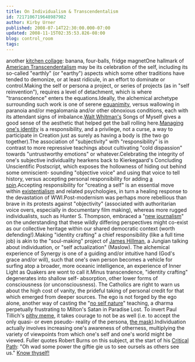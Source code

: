 ```yaml
---
title: On Individualism & Transcendentalism
id: 7217106719648987982
author: Kirby Urner
published: 2008-07-14T22:30:00.000-07:00
updated: 2008-11-15T02:35:53.826-08:00
blog: control_room
tags: 
---
```


[](https://blogger.googleusercontent.com/img/b/R29vZ2xl/AVvXsEjrwyMaCHixEpmHSQtyNUXy-mNHOCYYXWIqjo-N7DQSEj2FkF59VKIe-NV1yb9oWzJ5kwlnm_y5oQc0wQMRaFUcAfWiTcE2mUTBxJ25MgSVA7BiLi_CQlAWUZPBnYt4sp-7U0lK/s1600-h/still_life_july.png)another [kitchen collage](http://worldgame.blogspot.com/2008/04/kitchen-tableau.html): banana, four-balls, fridge magnetOne hallmark of [American Transcendentalism](http://worldgame.blogspot.com/2008/07/quaker-roots.html) may be its celebration of the self, including its so-called "earthly" (or "earthy") aspects which some other traditions have tended to demonize, or at least ridicule, in an effort to dominate or control.Making the self or persona a project, or series of projects (as in "self reinvention"), requires a level of detachment, which is where "transcendence" enters the equations.Ideally, the alchemical archetype surrounding such work is one of serene [equanimity](http://www.rwgrayprojects.com/synergetics/s04/p4200.html), versus wallowing in paranoia and/or megalomania and/or other obnoxious conditions, each with its attendant signs of imbalance.[Walt Whitman's](http://leavesofgrass.org/) Songs of Myself gives a good sense of the aesthetic that helped get the ball rolling here.[Managing one's identity](http://controlroom.blogspot.com/search?q=identity+management) is a responsibility, and a privilege, not a curse, a way to participate in Creation just as surely as having a body is (the two go together).The association of "subjectivity" with "responsibility" is in contrast to more repressive teachings about cultivating "cold dispassion" towards "untrustworthy emotions" or whatever.Celebrating the integrity of one's subjective individuality hearkens back to Kierkegaard's Concluding Unscientific Postscript, which exposes the hollowness of hiding out behind some omniscient- sounding "objective voice" and using that voice to tell history, versus accepting personal responsibility for adding [a spin](http://worldgame.blogspot.com/2006/09/gnuvy-krew-calculus.html).Accepting responsibility for "creating a self" is an essential move within [existentialism](http://worldgame.blogspot.com/2005/11/jarhead-movie-review.html) and related psychologies, in turn a healing response to the devastation of WWI.Post-modernism was perhaps more rebellious than brave in its protests against "objectivity" (associated with authoritarian voice overs, especially in documentary film making), whereas more rugged individualists, such as Hunter S. Thompson, embraced a "[new journalism](http://en.wikipedia.org/wiki/New_Journalism)" on the understanding that these wildly differing perspectives might co-exist as our collective heritage within our shared democratic context (worth defending!).Making "identity crafting" a chief responsibility (like a full time job) is akin to the "soul-making" project of [James Hillman](http://en.wikipedia.org/wiki/James_Hillman), a Jungian talking about individuation, or "self actualization" (Maslow).  The alchemical experience of Synergy is one of a guiding and/or intuitive hand (God's grace and/or will), such that one's own person becomes a vehicle for surfing atop a broader, more oceanic intelligence, an experience of Inner Light as Quakers are wont to call it.Minus transcendence, "identity crafting" degenerates into shallow self- absorption, other lower forms of consciousness (or unconsciousness).  The Catholics are right to warn us about the high cost of vanity, the prideful taking of personal credit for that which emerged from deeper sources.  The ego is not forged by the ego alone, another way of casting the "[no self nature](http://www.sacred-texts.com/bud/tib/singer.htm)" teaching, a dharma  perpetually frustrating to Milton's Satan in Paradise Lost.  To invert Paul Tillich's [pithy meme](http://www.escapefromwatchtower.com/tilground.html), it takes courage to not be as well (i.e. to accept the only quasi- or even pseudo- reality of the persona, [the mask](http://controlroom.blogspot.com/search?q=mask)).Individuation actually involves increasing one's awareness of otherness,  multiplying the variety of viewpoints from which one's self and one's world might be viewed.  Fuller quotes Robert Burns on this subject, at the start of his [Critical Path](http://www.seedsofunfolding.org/issues/xvii/resources_1.htm): "Oh                          wad some power the giftie gie us to see oursels as others                          see us."  [Know thyself!](http://mybizmo.blogspot.com/2007/01/supplements_17.html)